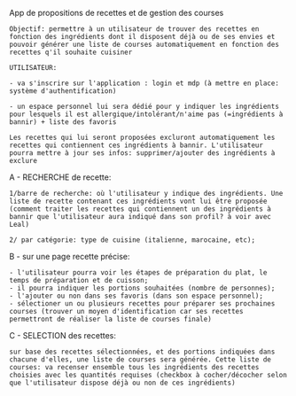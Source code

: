 App de propositions de recettes et de gestion des courses

    Objectif: permettre à un utilisateur de trouver des recettes en fonction des ingrédients dont il disposent déjà ou de ses envies et pouvoir générer une liste de courses automatiquement en fonction des recettes q'il souhaite cuisiner

    UTILISATEUR:

    - va s'inscrire sur l'application : login et mdp (à mettre en place: système d'authentification)

    - un espace personnel lui sera dédié pour y indiquer les ingrédients pour lesquels il est allergique/intolérant/n'aime pas (=ingrédients à bannir) + liste des favoris

    Les recettes qui lui seront proposées excluront automatiquement les recettes qui contiennent ces ingrédients à bannir. L'utilisateur pourra mettre à jour ses infos: supprimer/ajouter des ingrédients à exclure

A - RECHERCHE de recette: 

    1/barre de recherche: où l'utilisateur y indique des ingrédients. Une liste de recette contenant ces ingrédients vont lui être proposée (comment traiter les recettes qui contiennent un des ingrédients à bannir que l'utilisateur aura indiqué dans son profil? à voir avec Leal) 

    2/ par catégorie: type de cuisine (italienne, marocaine, etc);

B - sur une page recette précise: 

    - l'utilisateur pourra voir les étapes de préparation du plat, le temps de préparation et de cuisson;
    - il pourra indiquer les portions souhaitées (nombre de personnes);
    - l'ajouter ou non dans ses favoris (dans son espace personnel);
    - sélectioner un ou plusieurs recettes pour préparer ses prochaines courses (trouver un moyen d'identification car ses recettes permettront de réaliser la liste de courses finale)
    
C - SELECTION des recettes: 

    sur base des recettes sélectionnées, et des portions indiquées dans chacune d'elles, une liste de courses sera générée. Cette liste de courses: va recenser ensemble tous les ingrédients des recettes choisies avec les quantités requises (checkbox à cocher/décocher selon que l'utilisateur dispose déjà ou non de ces ingrédients)
    
